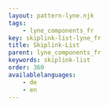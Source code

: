 ```yaml
---
layout: pattern-lyne.njk
tags: 
    - lyne_components_fr
key: skiplink-list-lyne_fr
title: Skiplink-List
parent: lyne_components_fr
keywords: skiplink-list
order: 360
availablelanguages: 
    - de
    - en
---
```

